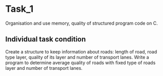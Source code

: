 # Task_1
Organisation and use memory, quality of structured program code on C.
## Individual task condition
Create a structure to keep information about roads: length of road, road type layer, 
quality of its layer and number of transport lanes. Write a program to determine average 
quality of roads with fixed type of roads layer and number of transport lanes.
